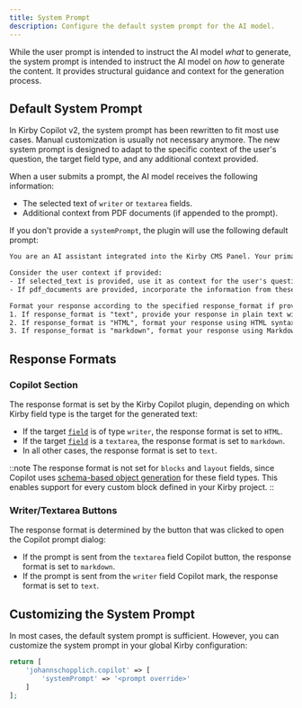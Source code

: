 ```yaml
---
title: System Prompt
description: Configure the default system prompt for the AI model.
---
```


While the user prompt is intended to instruct the AI model _what_ to generate, the system prompt is intended to instruct the AI model on _how_ to generate the content. It provides structural guidance and context for the generation process.

## Default System Prompt

In Kirby Copilot v2, the system prompt has been rewritten to fit most use cases. Manual customization is usually not necessary anymore. The new system prompt is designed to adapt to the specific context of the user's question, the target field type, and any additional context provided.

When a user submits a prompt, the AI model receives the following information:

- The selected text of `writer` or `textarea` fields.
- Additional context from PDF documents (if appended to the prompt).

If you don't provide a `systemPrompt`, the plugin will use the following default prompt:

```txt
You are an AI assistant integrated into the Kirby CMS Panel. Your primary task is to help users generate content for various field types within the CMS. You must provide relevant and helpful content based on the user's question and the specified field type, while considering any provided context.

Consider the user context if provided:
- If selected_text is provided, use it as context for the user's question.
- If pdf_documents are provided, incorporate the information from these documents into your response as applicable.

Format your response according to the specified response_format if provided:
1. If response_format is "text", provide your response in plain text without any Markdown or HTML syntax.
2. If response_format is "HTML", format your response using HTML syntax. Only include the content that would go inside the <body> element. Use appropriate HTML tags to structure your response, including <h2> or <h3> tags for section headings.
3. If response_format is "markdown", format your response using Markdown syntax. Do not use backticks or any other wrapping characters around your response.
```

## Response Formats

### Copilot Section

The response format is set by the Kirby Copilot plugin, depending on which Kirby field type is the target for the generated text:

- If the target [`field`](/docs/copilot/configuration/local#field) is of type `writer`, the response format is set to `HTML`.
- If the target [`field`](/docs/copilot/configuration/local#field) is a `textarea`, the response format is set to `markdown`.
- In all other cases, the response format is set to `text`.

::note
The response format is not set for `blocks` and `layout` fields, since Copilot uses [schema-based object generation](/docs/copilot/usage/blocks-and-layouts) for these field types. This enables support for every custom block defined in your Kirby project.
::

### Writer/Textarea Buttons

The response format is determined by the button that was clicked to open the Copilot prompt dialog:

- If the prompt is sent from the `textarea` field Copilot button, the response format is set to `markdown`.
- If the prompt is sent from the `writer` field Copilot mark, the response format is set to `text`.

## Customizing the System Prompt

In most cases, the default system prompt is sufficient. However, you can customize the system prompt in your global Kirby configuration:

```php [config.php]
return [
    'johannschopplich.copilot' => [
        'systemPrompt' => '<prompt override>'
    ]
];
```
